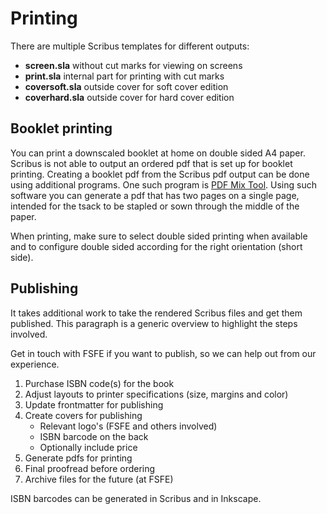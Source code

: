 <!--
SPDX-FileCopyrightText: 2024 Nico Rikken <nico.rikken@fsfe.org>

SPDX-License-Identifier: CC-BY-SA-4.0
-->

# Printing

There are multiple Scribus templates for different outputs:

- **screen.sla** without cut marks for viewing on screens
- **print.sla** internal part for printing with cut marks
- **coversoft.sla** outside cover for soft cover edition
- **coverhard.sla** outside cover for hard cover edition

## Booklet printing

You can print a downscaled booklet at home on double sided A4 paper. Scribus is
not able to output an ordered pdf that is set up for booklet printing.
Creating a booklet pdf from the Scribus pdf output can be done using additional
programs. One such program is [PDF Mix Tool](https://scarpetta.eu/pdfmixtool/).
Using such software you can generate a pdf that has two pages on a single page,
intended for the tsack to be stapled or sown through the middle of the paper.

When printing, make sure to select double sided printing when available and to
configure double sided according for the right orientation (short side).

## Publishing

It takes additional work to take the rendered Scribus files and get them
published. This paragraph is a generic overview to highlight the steps involved.

Get in touch with FSFE if you want to publish, so we can help out from our
experience.

1. Purchase ISBN code(s) for the book
1. Adjust layouts to printer specifications (size, margins and color)
1. Update frontmatter for publishing
1. Create covers for publishing
   - Relevant logo's (FSFE and others involved)
   - ISBN barcode on the back
   - Optionally include price
1. Generate pdfs for printing
1. Final proofread before ordering
1. Archive files for the future (at FSFE)

ISBN barcodes can be generated in Scribus and in Inkscape.
